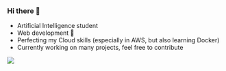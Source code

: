 ### Hi there 👋

- Artificial Intelligence student
- Web development 🤩
- Perfecting my Cloud skills (especially in AWS, but also learning Docker)
- Currently working on many projects, feel free to contribute 

![](https://komarev.com/ghpvc/?username=olsonperrensen)
<!--
**olsonperrensen/olsonperrensen** is a ✨ _special_ ✨ repository because its `README.md` (this file) appears on your GitHub profile.

Here are some ideas to get you started:

- 🔭 I’m currently working on ...
- 🌱 I’m currently learning ...
- 👯 I’m looking to collaborate on ...
- 🤔 I’m looking for help with ...
- 💬 Ask me about ...
- 📫 How to reach me: ...
- 😄 Pronouns: ...
- ⚡ Fun fact: ...
-->
